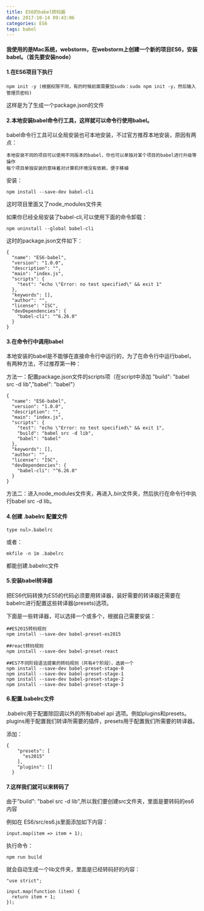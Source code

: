 ```yaml
---
title: ES6的babel转码器
date: 2017-10-14 09:43:06
categories: ES6
tags: babel
---
```


#### 我使用的是Mac系统，webstorm，在webstorm上创建一个新的项目ES6，安装babel。（首先要安装node）

#### 1.在ES6项目下执行

	npm init -y (根据权限不同，有的时候前面需要加sudo：sudo npm init -y，然后输入管理员密码)

这样是为了生成一个package.json的文件

#### 2.本地安装babel命令行工具，这样就可以命令行使用babel。

babel命令行工具可以全局安装也可本地安装，不过官方推荐本地安装，原因有两点：

	本地安装不同的项目可以使用不同版本的babel，你也可以单独对某个项目的babel进行升级等操作  
	每个项目单独安装的意味着对计算机环境没有依赖，便于移植

安装：

	npm install --save-dev babel-cli

这时项目里面又了node_modules文件夹

如果你已经全局安装了babel-cli,可以使用下面的命令卸载：

	npm uninstall --global babel-cli

这时的package.json文件如下：

	{
	  "name": "ES6-babel",
	  "version": "1.0.0",
	  "description": "",
	  "main": "index.js",
	  "scripts": {
	    "test": "echo \"Error: no test specified\" && exit 1"
	  },
	  "keywords": [],
	  "author": "",
	  "license": "ISC",
	  "devDependencies": {
	    "babel-cli": "^6.26.0"
	  }
	}

#### 3.在命令行中调用babel

本地安装的babel是不能够在直接命令行中运行的，为了在命令行中运行babel，有两种方法，不过推荐第一种：

方法一：配置package.json文件的scripts项（在script中添加 "build": "babel src -d lib","babel": "babel"）

	{
	  "name": "ES6-babel",
	  "version": "1.0.0",
	  "description": "",
	  "main": "index.js",
	  "scripts": {
	    "test": "echo \"Error: no test specified\" && exit 1",
	    "build": "babel src -d lib",
	    "babel": "babel"
	  },
	  "keywords": [],
	  "author": "",
	  "license": "ISC",
	  "devDependencies": {
	    "babel-cli": "^6.26.0"
	  }
	}

方法二：进入node_modules文件夹，再进入.bin文件夹，然后执行在命令行中执行babel src -d lib。

#### 4.创建 .babelrc 配置文件

	type nul>.babelrc

或者：

	mkfile -n 1m .babelrc

都能创建.babelrc文件	

#### 5.安装babel转译器

把ES6代码转换为ES5的代码必须要用转译器，装好需要的转译器还需要在babelrc进行配置这些转译器(presets)选项。

下面是一些转译器，可以选择一个或多个，根据自己需要安装：

	##ES2015转码规则
	npm install --save-dev babel-preset-es2015
	 
	##react转码规则
	npm install --save-dev babel-preset-react
	 
	##ES7不同阶段语法提案的转码规则（共有4个阶段），选装一个
	npm install --save-dev babel-preset-stage-0
	npm install --save-dev babel-preset-stage-1
	npm install --save-dev babel-preset-stage-2
	npm install --save-dev babel-preset-stage-3

	

#### 6.配置.babelrc文件

.babelrc用于配置除回调以外的所有babel api 选项。例如plugins和presets。plugins用于配置我们转译所需要的插件，presets用于配置我们所需要的转译器。

添加：

	{
	    "presets": [
	      "es2015"
	    ],
	    "plugins": []
	  }

#### 7.这样我们就可以来转码了

由于"build": "babel src -d lib",所以我们要创建src文件夹，里面是要转码的es6内容

例如在 ES6/src/es6.js里面添加如下内容：

	input.map(item => item + 1);

执行命令：

	npm run build

就会自动生成一个lib文件夹，里面是已经转码好的内容：

	"use strict";

	input.map(function (item) {
	  return item + 1;
	});		




